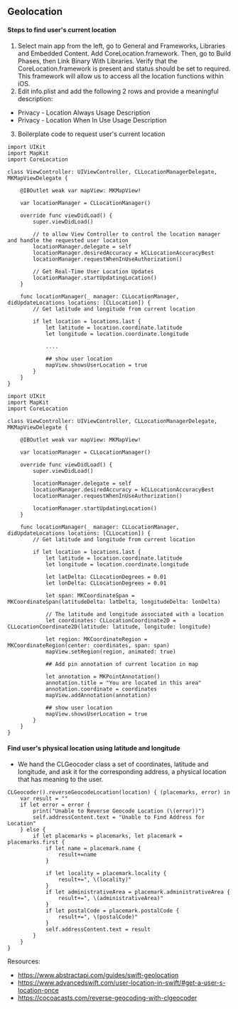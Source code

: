## Geolocation

#### Steps to find user's current location 

1. Select main app from the left, go to General and Frameworks, Libraries and Embedded Content. Add CoreLocation.framework. Then, go to Build Phases, then Link Binary With Libraries. Verify that the CoreLocation.framework is present and status should be set to required. This framework will allow us to access all the location functions within iOS.
2. Edit info.plist and add the following 2 rows and provide a meaningful description:
- Privacy - Location Always Usage Description
- Privacy - Location When In Use Usage Description
3. Boilerplate code to request user's current location
```
import UIKit
import MapKit
import CoreLocation

class ViewController: UIViewController, CLLocationManagerDelegate, MKMapViewDelegate {
    
    @IBOutlet weak var mapView: MKMapView!

    var locationManager = CLLocationManager()

    override func viewDidLoad() {
        super.viewDidLoad()
        
        // to allow View Controller to control the location manager and handle the requested user location
        locationManager.delegate = self
        locationManager.desiredAccuracy = kCLLocationAccuracyBest
        locationManager.requestWhenInUseAuthorization()

        // Get Real-Time User Location Updates
        locationManager.startUpdatingLocation()
    }
    
    func locationManager(_ manager: CLLocationManager, didUpdateLocations locations: [CLLocation]) {
        // Get latitude and longitude from current location

        if let location = locations.last {
            let latitude = location.coordinate.latitude
            let longitude = location.coordinate.longitude

            ....
            
            ## show user location
            mapView.showsUserLocation = true
        }
    }
}
```

```
import UIKit
import MapKit
import CoreLocation

class ViewController: UIViewController, CLLocationManagerDelegate, MKMapViewDelegate {
    
    @IBOutlet weak var mapView: MKMapView!

    var locationManager = CLLocationManager()

    override func viewDidLoad() {
        super.viewDidLoad()
        
        locationManager.delegate = self
        locationManager.desiredAccuracy = kCLLocationAccuracyBest
        locationManager.requestWhenInUseAuthorization()

        locationManager.startUpdatingLocation()
    }
    
    func locationManager(_ manager: CLLocationManager, didUpdateLocations locations: [CLLocation]) {
        // Get latitude and longitude from current location

        if let location = locations.last {
            let latitude = location.coordinate.latitude
            let longitude = location.coordinate.longitude
            
            let latDelta: CLLocationDegrees = 0.01
            let lonDelta: CLLocationDegrees = 0.01
            
            let span: MKCoordinateSpan = MKCoordinateSpan(latitudeDelta: latDelta, longitudeDelta: lonDelta)
            
            // The latitude and longitude associated with a location
            let coordinates: CLLocationCoordinate2D = CLLocationCoordinate2D(latitude: latitude, longitude: longitude)
            
            let region: MKCoordinateRegion = MKCoordinateRegion(center: coordinates, span: span)
            mapView.setRegion(region, animated: true)

            ## Add pin annotation of current location in map 
            
            let annotation = MKPointAnnotation()
            annotation.title = "You are located in this area"
            annotation.coordinate = coordinates
            mapView.addAnnotation(annotation)

            ## show user location
            mapView.showsUserLocation = true
        }
    }
}

```

#### Find user's physical location using latitude and longitude
- We hand the CLGeocoder class a set of coordinates, latitude and longitude, and ask it for the corresponding address, a physical location that has meaning to the user. 

```
CLGeocoder().reverseGeocodeLocation(location) { (placemarks, error) in
    var result = ""
    if let error = error {
        print("Unable to Reverse Geocode Location (\(error))")
        self.addressContent.text = "Unable to Find Address for Location"
    } else {
        if let placemarks = placemarks, let placemark = placemarks.first {
            if let name = placemark.name {
                result+=name
            }
            
            if let locality = placemark.locality {
                result+=", \(locality)"
            }
            if let administrativeArea = placemark.administrativeArea {
                result+=", \(administrativeArea)"
            }
            if let postalCode = placemark.postalCode {
                result+=", \(postalCode)"
            }
            self.addressContent.text = result
        }
    }
}

```


Resources:
- https://www.abstractapi.com/guides/swift-geolocation
- https://www.advancedswift.com/user-location-in-swift/#get-a-user-s-location-once
- https://cocoacasts.com/reverse-geocoding-with-clgeocoder